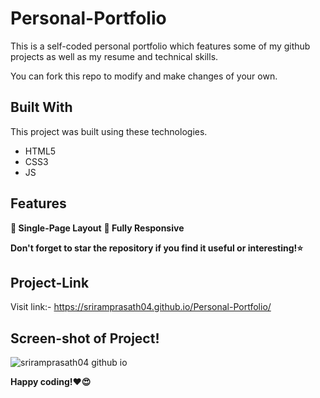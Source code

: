 # Personal-Portfolio
This is a self-coded personal portfolio which features some of my github projects as well as my resume and technical skills.

You can fork this repo to modify and make changes of your own.

## Built With

This project was built using these technologies.

- HTML5
- CSS3
- JS

## Features

**📖 Single-Page Layout**
**📱 Fully Responsive**


**Don't forget to star the repository if you find it useful or interesting!⭐**



## Project-Link
Visit link:- https://sriramprasath04.github.io/Personal-Portfolio/

## Screen-shot of Project!
![sriramprasath04 github io](https://github.com/Sriramprasath04/Personal-Portfolio/assets/109743739/8442c520-0410-43a4-82e3-879e61062b1c)



**Happy coding!❤️😍**

